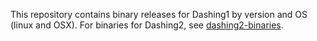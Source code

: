 
This repository contains binary releases for Dashing1 by version and OS (linux and OSX). For binaries for Dashing2, see [dashing2-binaries](https://github.com/dnbaker/dashing2-binaries).
